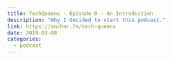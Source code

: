 ```yaml
---
title: TechQueens - Episode 0 - An Introduction
description: "Why I decided to start this podcast."
link: https://anchor.fm/tech-queens
date: 2019-03-08
categories:
  - podcast
---
```

